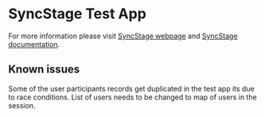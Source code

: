 # SyncStage Test App

For more information please visit [SyncStage webpage](https://sync-stage.com/) and [SyncStage documentation](https://docs.sync-stage.com/).

## Known issues
Some of the user participants records get duplicated in the test app its due to race conditions. List of users needs to be changed to map of users in the session.